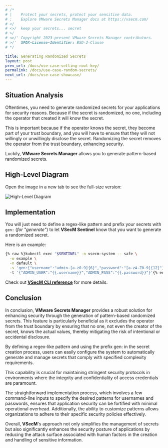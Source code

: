 ```yaml
---
# /*
# |    Protect your secrets, protect your sensitive data.
# :    Explore VMware Secrets Manager docs at https://vsecm.com/
# </
# <>/  keep your secrets... secret
# >/
# <>/' Copyright 2023-present VMware Secrets Manager contributors.
# >/'  SPDX-License-Identifier: BSD-2-Clause
# */

title: Generating Randomized Secrets
layout: post
prev_url: /docs/use-case-setting-root-key/
permalink: /docs/use-case-random-secrets/
next_url: /docs/use-case-showcase/
---
```


## Situation Analysis

Oftentimes, you need to generate randomized secrets for your applications for
security reasons. Because if the secret is randomized, no one, including the
operator that created it will know the secret. 

This is important because if the operator knows the secret, they become part of 
your trust boundary, and you will have to ensure that they will not willingly or 
unwillingly disclose the secret. Randomizing the secret removes the operator 
from the trust boundary, enhancing security.

Luckily, **VMware Secrets Manager** allows you to generate pattern-based
randomized secrets.

## High-Level Diagram

Open the image in a new tab to see the full-size version:

![High-Level Diagram](/assets/generate.png "High-Level Diagram")


## Implementation

You will just need to define a regex-like pattern and prefix your secrets
with `gen:` (*for "generate"*) to let **VSecM Sentinel** know that you want to
generate a randomized secret.

Here is an example:

```bash
{% raw %}kubectl exec "$SENTINEL" -n vsecm-system -- safe \
  -w example \
  -n default \
  -s 'gen:{"username":"admin-[a-z0-9]{6}","password":"[a-zA-Z0-9]{12}"}'
  -t '{"ADMIN_USER":"{{.username}}","ADMIN_PASS":"{{.password}}"}'{% endraw %}
```

Check out [**VSecM CLI reference**](/docs/cli/) for more details.

## Conclusion

In conclusion, **VMware Secrets Manager** provides a robust solution for 
enhancing security through the generation of pattern-based randomized secrets. 
This feature is particularly beneficial as it excludes the operator from the trust 
boundary by ensuring that no one, not even the creator of the secret, 
knows the actual values, thereby mitigating the risk of intentional or accidental 
disclosure. 

By defining a regex-like pattern and using the prefix gen: in the secret creation 
process, users can easily configure the system to automatically generate and 
manage secrets that comply with specified complexity requirements.

This capability is crucial for maintaining stringent security protocols in 
environments where the integrity and confidentiality of access credentials are 
paramount. 

The straightforward implementation process, which involves a few 
command-line inputs to specify the desired patterns for usernames and passwords, 
ensures that application security can be fortified with minimal operational 
overhead. Additionally, the ability to customize patterns allows organizations 
to adhere to their specific security policies effectively.

Overall, **VSecM**'s approach not only simplifies the management of secrets but 
also significantly enhances the security posture of applications by reducing the 
attack surface associated with human factors in the creation and handling of 
sensitive information.
